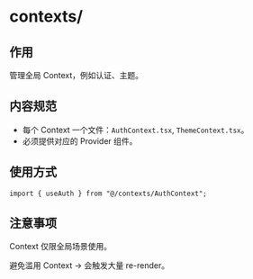 # contexts/

## 作用

管理全局 Context，例如认证、主题。

## 内容规范

- 每个 Context 一个文件：`AuthContext.tsx`, `ThemeContext.tsx`。
- 必须提供对应的 Provider 组件。

## 使用方式

```tsx
import { useAuth } from "@/contexts/AuthContext";
```

## 注意事项

Context 仅限全局场景使用。

避免滥用 Context → 会触发大量 re-render。

